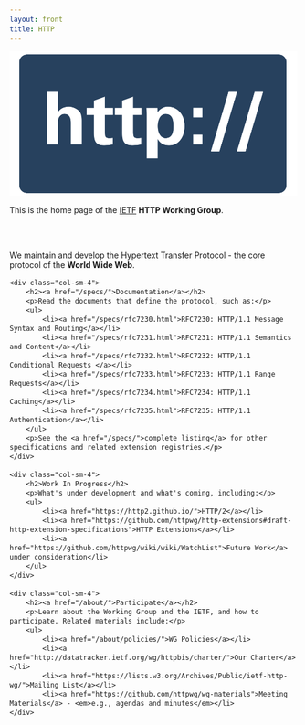 ```yaml
---
layout: front
title: HTTP
---
```


<div class="container">

<div class="row">

<div class="jumbotron">
	
<div class="pull-left hidden-xs">
	<img src="/asset/http.svg" class="img-responsive">
</div>

<p>This is the home page of the <a href="http://www.ietf.org/">IETF</a> <strong>HTTP Working Group</strong>.</p>
<br clear="all" class="hidden-xs hidden-md hidden-lg">
<br clear="all" class="hidden-xs hidden-md hidden-lg">
<p>We maintain and develop the Hypertext Transfer Protocol - the core protocol of the <strong>World Wide Web</strong>.</p>

</div>
</div>

<div class="row">
	
	<div class="col-sm-4">
		<h2><a href="/specs/">Documentation</a></h2>
		<p>Read the documents that define the protocol, such as:</p>
		<ul>
            <li><a href="/specs/rfc7230.html">RFC7230: HTTP/1.1 Message Syntax and Routing</a></li>
            <li><a href="/specs/rfc7231.html">RFC7231: HTTP/1.1 Semantics and Content</a></li>
            <li><a href="/specs/rfc7232.html">RFC7232: HTTP/1.1 Conditional Requests </a></li>
            <li><a href="/specs/rfc7233.html">RFC7233: HTTP/1.1 Range Requests</a></li>
            <li><a href="/specs/rfc7234.html">RFC7234: HTTP/1.1 Caching</a></li>
            <li><a href="/specs/rfc7235.html">RFC7235: HTTP/1.1 Authentication</a></li>
		</ul>
		<p>See the <a href="/specs/">complete listing</a> for other specifications and related extension registries.</p>
	</div>

	<div class="col-sm-4">
		<h2>Work In Progress</h2>
		<p>What's under development and what's coming, including:</p>
		<ul>
			<li><a href="https://http2.github.io/">HTTP/2</a></li>
			<li><a href="https://github.com/httpwg/http-extensions#draft-http-extension-specifications">HTTP Extensions</a></li>
			<li><a href="https://github.com/httpwg/wiki/wiki/WatchList">Future Work</a> under consideration</li>
		</ul>
	</div>

	<div class="col-sm-4">
		<h2><a href="/about/">Participate</a></h2>
		<p>Learn about the Working Group and the IETF, and how to participate. Related materials include:</p>
		<ul>
			<li><a href="/about/policies/">WG Policies</a></li>
			<li><a href="http://datatracker.ietf.org/wg/httpbis/charter/">Our Charter</a></li>
			<li><a href="https://lists.w3.org/Archives/Public/ietf-http-wg/">Mailing List</a></li>
			<li><a href="https://github.com/httpwg/wg-materials">Meeting Materials</a> - <em>e.g., agendas and minutes</em></li>
	</div>
</div>

</div>

